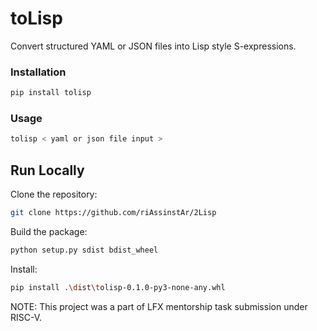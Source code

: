 # toLisp

Convert structured YAML or JSON files into Lisp style S-expressions.

### Installation

```bash
pip install tolisp
```

### Usage

```bash
tolisp < yaml or json file input >
```

## Run Locally

Clone the repository:

```bash
git clone https://github.com/riAssinstAr/2Lisp
```

Build the package:

```bash
python setup.py sdist bdist_wheel
```

Install:

```bash
pip install .\dist\tolisp-0.1.0-py3-none-any.whl
```

NOTE: This project was a part of LFX mentorship task submission under RISC-V.
